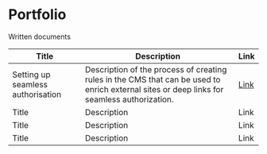 # Portfolio
Written documents

|Title|Description|Link|
|-|-|-|
|Setting up seamless authorisation|Description of the process of creating rules in the CMS that can be used to enrich external sites or deep links for seamless authorization.|[Link](https://github.com/Eugeniia-Fedorova/Portfolio/blob/main/Setting%20up%20seamless%20authorisation.pdf)|
|Title|Description|Link|
|Title|Description|Link|
|Title|Description|Link|

